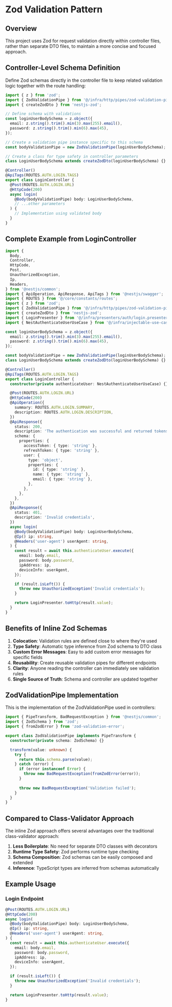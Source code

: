 # Zod Validation Pattern

## Overview

This project uses Zod for request validation directly within controller files, rather than separate DTO files, to maintain a more concise and focused approach.

## Controller-Level Schema Definition

Define Zod schemas directly in the controller file to keep related validation logic together with the route handling:

```typescript
import { z } from 'zod';
import { ZodValidationPipe } from '@/infra/http/pipes/zod-validation-pipe';
import { createZodDto } from 'nestjs-zod';

// Define schema with validations
const loginUserBodySchema = z.object({
  email: z.string().trim().min(3).max(255).email(),
  password: z.string().trim().min(6).max(45),
});

// Create a validation pipe instance specific to this schema
const bodyValidationPipe = new ZodValidationPipe(loginUserBodySchema);

// Create a class for type safety in controller parameters
class LoginUserBodySchema extends createZodDto(loginUserBodySchema) {}

@Controller()
@ApiTags(ROUTES.AUTH.LOGIN.TAGS)
export class LoginController {
  @Post(ROUTES.AUTH.LOGIN.URL)
  @HttpCode(200)
  async login(
    @Body(bodyValidationPipe) body: LoginUserBodySchema,
    // ...other parameters
  ) {
    // Implementation using validated body
  }
}
```

## Complete Example from LoginController

```typescript
import {
  Body,
  Controller,
  HttpCode,
  Post,
  UnauthorizedException,
  Ip,
  Headers,
} from '@nestjs/common';
import { ApiOperation, ApiResponse, ApiTags } from '@nestjs/swagger';
import { ROUTES } from '@/core/constants/routes';
import { z } from 'zod';
import { ZodValidationPipe } from '@/infra/http/pipes/zod-validation-pipe';
import { createZodDto } from 'nestjs-zod';
import { LoginPresenter } from '@/infra/presenters/auth/login.presenter';
import { NestAuthenticateUserUseCase } from '@/infra/injectable-use-cases/auth/nest-authenticate-user-use-case';

const loginUserBodySchema = z.object({
  email: z.string().trim().min(3).max(255).email(),
  password: z.string().trim().min(6).max(45),
});

const bodyValidationPipe = new ZodValidationPipe(loginUserBodySchema);
class LoginUserBodySchema extends createZodDto(loginUserBodySchema) {}

@Controller()
@ApiTags(ROUTES.AUTH.LOGIN.TAGS)
export class LoginController {
  constructor(private authenticateUser: NestAuthenticateUserUseCase) {}

  @Post(ROUTES.AUTH.LOGIN.URL)
  @HttpCode(200)
  @ApiOperation({
    summary: ROUTES.AUTH.LOGIN.SUMMARY,
    description: ROUTES.AUTH.LOGIN.DESCRIPTION,
  })
  @ApiResponse({
    status: 200,
    description: 'The authentication was successful and returned tokens',
    schema: {
      properties: {
        accessToken: { type: 'string' },
        refreshToken: { type: 'string' },
        user: {
          type: 'object',
          properties: {
            id: { type: 'string' },
            name: { type: 'string' },
            email: { type: 'string' },
          },
        },
      },
    },
  })
  @ApiResponse({
    status: 401,
    description: 'Invalid credentials',
  })
  async login(
    @Body(bodyValidationPipe) body: LoginUserBodySchema,
    @Ip() ip: string,
    @Headers('user-agent') userAgent: string,
  ) {
    const result = await this.authenticateUser.execute({
      email: body.email,
      password: body.password,
      ipAddress: ip,
      deviceInfo: userAgent,
    });

    if (result.isLeft()) {
      throw new UnauthorizedException('Invalid credentials');
    }

    return LoginPresenter.toHttp(result.value);
  }
}
```

## Benefits of Inline Zod Schemas

1. **Colocation**: Validation rules are defined close to where they're used
2. **Type Safety**: Automatic type inference from Zod schema to DTO class
3. **Custom Error Messages**: Easy to add custom error messages for specific fields
4. **Reusability**: Create reusable validation pipes for different endpoints
5. **Clarity**: Anyone reading the controller can immediately see validation rules
6. **Single Source of Truth**: Schema and controller are updated together

## ZodValidationPipe Implementation

This is the implementation of the ZodValidationPipe used in controllers:

```typescript
import { PipeTransform, BadRequestException } from '@nestjs/common';
import { ZodSchema } from 'zod';
import { fromZodError } from 'zod-validation-error';

export class ZodValidationPipe implements PipeTransform {
  constructor(private schema: ZodSchema) {}

  transform(value: unknown) {
    try {
      return this.schema.parse(value);
    } catch (error) {
      if (error instanceof Error) {
        throw new BadRequestException(fromZodError(error));
      }
      
      throw new BadRequestException('Validation failed');
    }
  }
}
```

## Compared to Class-Validator Approach

The inline Zod approach offers several advantages over the traditional class-validator approach:

1. **Less Boilerplate**: No need for separate DTO classes with decorators
2. **Runtime Type Safety**: Zod performs runtime type checking
3. **Schema Composition**: Zod schemas can be easily composed and extended
4. **Inference**: TypeScript types are inferred from schemas automatically

## Example Usage

### Login Endpoint

```typescript
@Post(ROUTES.AUTH.LOGIN.URL)
@HttpCode(200)
async login(
  @Body(bodyValidationPipe) body: LoginUserBodySchema,
  @Ip() ip: string,
  @Headers('user-agent') userAgent: string,
) {
  const result = await this.authenticateUser.execute({
    email: body.email,
    password: body.password,
    ipAddress: ip,
    deviceInfo: userAgent,
  });

  if (result.isLeft()) {
    throw new UnauthorizedException('Invalid credentials');
  }

  return LoginPresenter.toHttp(result.value);
}
``` 